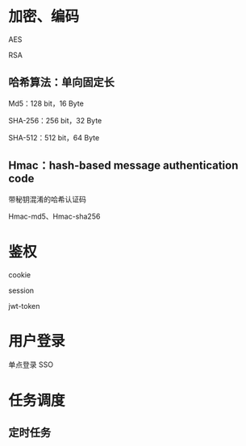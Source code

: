 # 加密、编码

AES

RSA

## 哈希算法：单向固定长

Md5：128 bit，16 Byte

SHA-256：256 bit，32 Byte

SHA-512：512 bit，64 Byte


## Hmac：hash-based message authentication code

带秘钥混淆的哈希认证码

Hmac-md5、Hmac-sha256


# 鉴权

cookie

session

jwt-token


# 用户登录

单点登录 SSO


# 任务调度

## 定时任务

